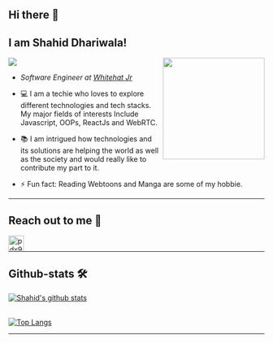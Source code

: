 ## Hi there 👋

<h2>I am Shahid Dhariwala! </h2>

<img align='right' src="https://media.giphy.com/media/u2pmTWUi0MXjyrMaVj/giphy.gif" width="200">

![](https://komarev.com/ghpvc/?username=shahiddhariwala&style=plastic)

* <p><em>Software Engineer at <a href="https://www.whitehatjr.com/">Whitehat Jr</a></em></p>


* 💻 I am a techie who loves to explore different technologies and tech stacks. My major fields of interests Include Javascript, OOPs, ReactJs and WebRTC.

* 📚 I am intrigued how technologies and its solutions are helping the world as well as the society and would really like to contribute my part to it.

* ⚡ Fun fact: Reading Webtoons and Manga are some of my hobbie.

---



## Reach out to me 📝

[<img align="left" alt="pdx97 | LinkedIn" height="30px" src="https://www.flaticon.com/svg/static/icons/svg/733/733561.svg"/>][linkedin]
<br />

---



##  Github-stats 🛠



[![Shahid's github stats](https://github-readme-stats.vercel.app/api?username=shahiddhariwala&&show_icons=true&theme=merko)](https://github.com/anuraghazra/github-readme-stats)  

<br>[![Top Langs](https://github-readme-stats.vercel.app/api/top-langs/?username=shahiddhariwala&layout=compact&card_width=440)](https://github.com/anuraghazra/github-readme-stats)
<br/>

---





[linkedin]: https://www.linkedin.com/in/shahiddhariwala
